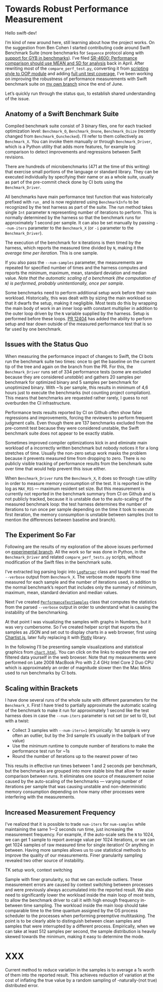 # Towards Robust Performance Measurement

Hello swift-dev!

I’m kind of new around here, still learning about how the project works. On the suggestion from Ben Cohen I started contributing code around Swift Benchmark Suite (more benchmarks for `Sequence` protocol along with [support for GYB in benchmarks][pr-gyb]). I’ve filed [SR-4600: Performance comparison should use MEAN and SD for analysis][sr-4600] back in April. After rewriting most of the `compare_perf_test.py`, converting it from [scripting style to OOP module][pr-8991] and adding [full unit test coverage][pr-10035], I’ve been working on improving the robustness of performance measurements with Swift benchmark suite on [my own branch][vk-branch] since the end of June.

[pr-gyb]: https://github.com/apple/swift/pull/8641
[sr-4600]: https://bugs.swift.org/browse/SR-4600
[pr-8991]: https://github.com/apple/swift/pull/8991 "Fix SR-4601 Report Added and Removed Benchmarks in Performance Comparison"
[pr-10035]: https://github.com/apple/swift/pull/10035 "Added documentation and test coverage."
[vk-branch]: http://bit.ly/pali-VK

Let’s quickly run through the status quo, to establish shared understanding of the issue.

## Anatomy of a Swift Benchmark Suite
Compiled benchmark suite consist of 3 binary files, one for each tracked optimization level: `Benchmark_O`, `Benchmark_Onone`, `Benchmark_Osize` (recently changed from `Benchmark_Ounchecked`). I’ll refer to them collectively as `Benchmark_X`. You can invoke them manually or through `Benchmark_Driver`, which is a Python utility that adds more features, for example log comparison to detect improvements and regressions between Swift revisions.

There are hundreds of microbenchmarks (471 at the time of this writing) that exercise small portions of the language or standard library. They can be executed individually by specifying their name or as a whole suite, usually as part of the pre-commit check done by CI bots using the `Benchmark_Driver`. 

All benchmarks have main performance test function that was historically prefixed with `run_` and is now registered using `BenchmarkInfo` to be recognized by the test harness as part of the suite. The run method takes single `Int` parameter `N` representing number of iterations to perform. This is normally determined by the harness so that the benchmark runs for approximately 1 second per sample. It can also be set manually by passing `--num-iters` parameter to the `Benchmark_X` (or `-i` parameter to the `Benchmark_Driver`).

The execution of the benchmark for `N` iterations is then timed by the harness, which reports the measured time divided by `N`, making it the *average time per iteration*. This is one sample.

If you also pass the `--num-samples` parameter, the measurements are repeated for specified number of times and the harness computes and reports the minimum, maximum, mean, standard deviation and median value. *Note that the automatic scaling of a benchmark (the computation of `N`) is performed, probably unintentionally, once per sample*.

Some benchmarks need to perform additional setup work before their main workload. Historically, this was dealt with by sizing the main workload so that it dwarfs the setup, making it negligible. Most tests do this by wrapping the main body of work in an inner loop with constant multiplier in addition to the outer loop driven by the `N` variable supplied by the harness. Setup is performed before these loops. [PR 12404](https://github.com/apple/swift/pull/12404/commits) has added the ability to perform setup and tear down outside of the measured performance test that is so far used by one benchmark.

## Issues with the Status Quo
When measuring the performance impact of changes to Swift, the CI bots run the benchmark suite two times: once to get the baseline on the current tip of the tree and again on the branch from the PR. For this, the `Benchmark_Driver` runs set of 334 performance tests (some are excluded because they are considered *unstable*) and gathers 20 samples per benchmark for optimized binary and 5 samples per benchmark for unoptimized binary. With ~1s per sample, this results in minimum of 4,6 hours just to execute the benchmarks (not counting project compilation). This means that benchmarks are requested rather rarely, I guess to not overburden the CI infrastructure.

Performance tests results reported by CI on Github often show false regressions and improvements, forcing the reviewers to perform frequent judgment calls. Even though there are 137 benchmarks excluded from the pre-commit test because they were considered unstable, the Swift benchmark suite does not appear to be exactly stable.

Sometimes improved compiler optimizations kick in and eliminate main workload of a incorrectly written benchmark but nobody notices it for a long stretches of time. Usually the non-zero setup work masks the problem because it prevents measured time from dropping to zero. There is no publicly visible tracking of performance results from the benchmark suite over time that would help prevent this issue either.

When `Benchmark_Driver` runs the `Benchmark_X`, it does so through `time` utility in order to measure memory consumption of the test. It is reported in the log as `MAX_RSS` — maximum resident set size. But this measurement is currently not reported in the benchmark summary from CI on Github and is not publicly tracked, because it is unstable due to the auto-scaling of the measured benchmark loop: the test harness determines the number of iterations to run once per sample depending on the time it took to execute first iteration, the memory consumption is unstable between samples (not to mention the differences between baseline and branch).

## The Experiment So Far
Following are the results of my exploration of the above issues performed on [experimental branch][vk-branch]. All the work so far was done in Python, in the `Benchmark_Driver` and related `compare_perf_tests.py` scripts, without modification of the Swift files in the benchmark suite. 

I’ve extracted log parsing logic into [`LogParser`](http://bit.ly/VK-LogParser) class and taught it to read the `--verbose` output from `Benchmark_X`. The verbose mode reports time measured for each sample and the number of iterations used, in addition to the normal benchmark’s report that includes only the summary of minimum, maximum, mean, standard deviation and median values.

Next I've created [`PerformanceTestSamples`](http://bit.ly/VK-LogParser) class that computes the statistics from the parsed `--verbose` output in order to understand what is causing the instability of the benchmarking.

At that point I was visualizing the samples with graphs in Numbers, but it was very cumbersome. So I’ve created helper script that exports the samples as JSON and set out to display charts in a web browser, first using [Chartist.js](https://gionkunz.github.io/chartist-js/), later fully replacing it with [Plotly](https://plot.ly) library.

In the following I’ll be presenting sample visualizations and statistical graphics from [`chart.html`](https://github.com/palimondo/palimondo.github.io/blob/master/chart.html). You can click on the links to explore the raw and filtered data yourself in the web browser. Note that my measurements were performed on Late 2008 MacBook Pro with 2.4 GHz Intel Core 2 Duo CPU which is approximately an order of magnitude slower then the Mac Minis used to run benchmarks by CI bots. 

## Scaling within Brackets
I have done several runs of the whole suite with different parameters for the `Benchmark_X`. First I have tried to partially approximate the automatic scaling of the benchmark to make it run for approximately 1 second like the test harness does in case the `--num-iters` parameter is not set (or set to 0), but with a twist:

* Collect 3 samples with `--num-iters=1` (empirically: 1st sample is very often an outlier, but by the 3rd sample it’s usually in the ballpark of true value)
* Use the minimum runtime to compute number of iterations to make the performance test run for ~1s
* Round the number of iterations up to the nearest power of two

This results in effective run times between 1 and 2 seconds per benchmark, but the benchmarks are grouped into more stable bins that allow for easier comparison between runs. It eliminates one source of measurement noise caused by the auto-scaling of the benchmarks — varying number of iterations per sample that was causing unstable and non-deterministic memory consumption depending on how many other processes were interfering with the measurements.

## Increased Measurement Frequency
I’ve realized that it is possible to trade `num-iters` for `num-samples` while maintaining the same 1—2 seconds run time, just increasing the measurement frequency. For example, if the auto-scale sets the `N` to 1024, we can get 1 sample to report average value per 1024 iterations, or we can get 1024 samples of raw measured time for single iteration! Or anything in between. Having more samples allows us to use statistical methods to improve the quality of our measurements. Finer granularity sampling revealed two other source of instability.

TK setup work, context switching

Sample with finer granularity, so that we can exclude outliers. These measurement errors are caused by context switching between processes and were previously always accumulated into the reported result. We also need to significantly lower the workload inside the main loop of most tests, to allow the benchmark driver to call it with high enough frequency in-between time sampling. The workload inside the main loop should take comparable time to the time quantum assigned by the OS process scheduler to the processes when performing preemptive multitasking. The point is to be clearly able to distinguish between clean samples and samples that were interrupted by a different process. Empirically, when we can take at least 512 samples per second, the sample distribution is heavily skewed towards the minimum, making it easy to determine the mode.


# XXX
Current method to reduce variation in the samples is to average a 1s worth of them into the reported result. This achieves reduction of variation at the cost of inflating the true value by a random sampling of -naturally-(not true) distributed error.

